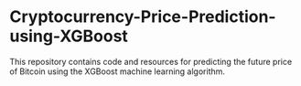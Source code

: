 # Cryptocurrency-Price-Prediction-using-XGBoost
This repository contains code and resources for predicting the future price of Bitcoin using the XGBoost machine learning algorithm. 
